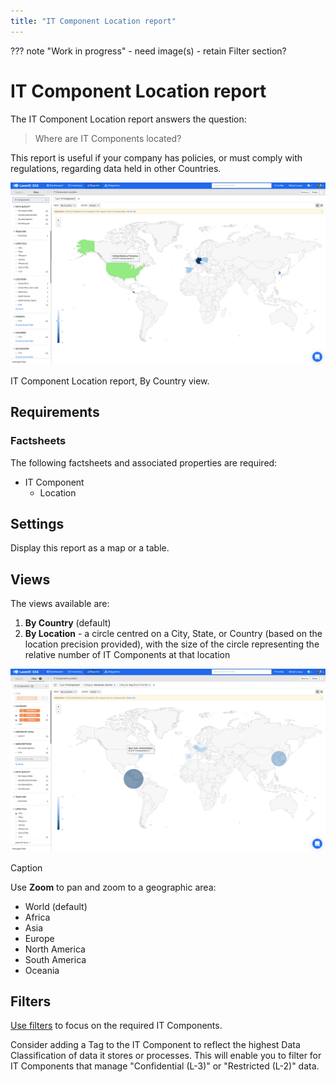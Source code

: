 ```yaml
---
title: "IT Component Location report"
---
```


??? note "Work in progress"
    - need image(s)
    - retain Filter section?

# IT Component Location report

The IT Component Location report answers the question:

>Where are IT Components located?

This report is useful if your company has policies, or must comply with regulations, regarding data held in other Countries.

![IT Component Location](/assets/images/it-component-location-country.png)  

<p id="caption">IT Component Location report, By Country view.</p>

## Requirements

### Factsheets

The following factsheets and associated properties are required:

- IT Component
    - Location

## Settings

Display this report as a map or a table. 

## Views

The views available are: 

1. **By Country** (default)
2. **By Location** - a circle centred on a City, State, or Country (based on the location precision provided), with the size of the circle representing the relative number of IT Components at that location

![IT Component Location By Country](/assets/images/it-component-location.png)

<p id="caption">Caption</p>

Use **Zoom** to pan and zoom to a geographic area:

- World (default)
- Africa
- Asia
- Europe
- North America
- South America
- Oceania

## Filters

[Use filters][report-filters] to focus on the required IT Components.

Consider adding a Tag to the IT Component to reflect the highest Data Classification of data it stores or processes. This will enable you to filter for IT Components that manage "Confidential&nbsp;(L-3)" or "Restricted&nbsp;(L-2)" data.

<!--  links -->

[report-filters]: https://docs.leanix.net/docs/searching-and-filtering-functions-in-leanix#searching-in-reports
